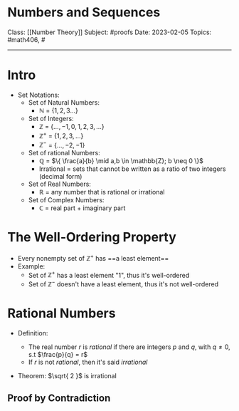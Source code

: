 # Numbers and Sequences
Class: [[Number Theory]]
Subject: #proofs
Date: 2023-02-05
Topics: #math406, #

---

# Intro 
* Set Notations:
	* Set of Natural Numbers: 
		* $\mathbb{N}$ = $\{1, 2, 3 \dots\}$
	- Set of Integers: 
		- $\mathbb{Z}$ = $\{\dots, -1, 0, 1, 2, 3, \dots\}$
		- $\mathbb{Z^+}$ = $\{ 1, 2, 3, \dots\}$
		- $\mathbb{Z^-}$ = $\{ \dots, -2, -1\}$
	- Set of rational Numbers: 
		- $\mathbb{Q}$ = $\{ \frac{a}{b} \mid a,b \in \mathbb{Z}; b \neq 0 \}$  
		- Irrational = sets that cannot be written as a ratio of two integers (decimal form)
	- Set of Real Numbers: 
		- $\mathbb{R}$ = any number that is rational or irrational
	- Set of Complex Numbers: 
		- $\mathbb{C}$ = real part + imaginary part

# The Well-Ordering Property 
- Every nonempty set of $\mathbb{Z^+}$ has ==a least element==
- Example: 
	- Set of $\mathbb{Z^+}$ has a least element "1", thus it's well-ordered
	- Set of $\mathbb{Z^-}$ doesn't have a least element, thus it's not well-ordered


# Rational Numbers
- Definition:
	- The real number $r$ is $rational$ if there are integers $p$ and $q$, with $q \neq 0$, s.t $\frac{p}{q} = r$
	- If $r$ is not $rational$, then it's said $irrational$
	
- Theorem: $\sqrt{ 2 }$ is irrational

## Proof by Contradiction



